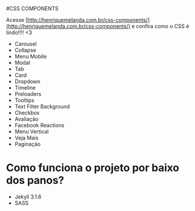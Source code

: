 #CSS COMPONENTS

Acesse [http://henriquemelanda.com.br/css-components/](http://henriquemelanda.com.br/css-components/) e confira como o CSS é lindo!!!! <3

- Carousel
- Collapse
- Menu Mobile
- Modal
- Tab
- Card
- Dropdown
- Timeline
- Preloaders
- Tooltips
- Text Filter Background
- Checkbox
- Avaliação
- Facebook Reactions
- Menu Vertical
- Veja Mais
- Paginação

# Como funciona o projeto por baixo dos panos?
- Jekyll 3.1.6
- SASS